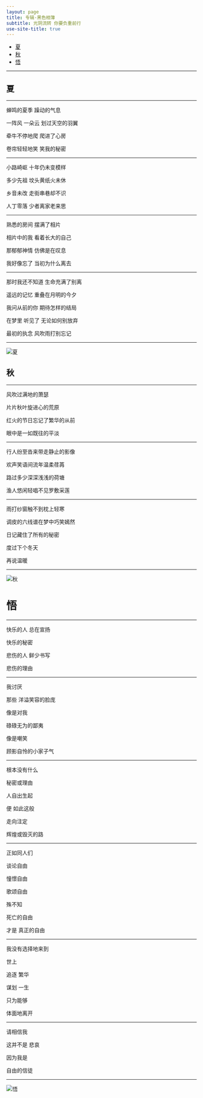 ```yaml
---
layout: page
title: 专辑·黑色相簿
subtitle: 光阴流转 你要负重前行
use-site-title: true
---
```


- [夏](#夏)
- [秋](#秋)
- [悟](#悟)

------------------

## 夏

------------------

蝉鸣的夏季 躁动的气息

一阵风 一朵云 划过天空的羽翼

牵牛不停地爬 爬进了心房

卷帘轻轻地笑 笑我的秘密

------------------

小路崎岖 十年仍未变模样

多少先祖 坟头黄纸火未休

乡音未改 走街串巷却不识

人丁零落 少者离家老来思

------------------

熟悉的房间 摆满了相片

相片中的我 看着长大的自己

那郁郁神情 仿佛是在叹息

我好像忘了 当初为什么离去

------------------

那时我还不知道 生命充满了别离

遥远的记忆 重叠在月明的今夕

我问从前的你 期待怎样的结局

在梦里 听见了 无论如何别放弃

最初的执念 风吹雨打别忘记

-------------------

![夏](http://i.biz-gid.com/img/sites_gallery/112.jpeg)


## 秋

-------------------

风吹过满地的萧瑟

片片秋叶旋进心的荒原

红火的节日忘记了繁华的从前

眼中是一如既往的平淡

-------------------

行人纷至沓来带走静止的影像

欢声笑语间流年温柔荏苒

路过多少深深浅浅的荷塘

渔人悠闲轻唱不见罗敷采莲

-------------------

雨打纱窗触不到枕上轻寒

调皮的六线谱在梦中巧笑嫣然

日记藏住了所有的秘密

度过下个冬天

再说温暖

-------------------
	
![秋](http://upload-images.jianshu.io/upload_images/2512559-39005bb2f6726c0e.png?imageMogr2/auto-orient/strip%7CimageView2/2/w/1240)

# 悟

-------------------

快乐的人 总在宣扬﻿

快乐的秘密﻿

悲伤的人 鲜少书写﻿

悲伤的理由﻿

-------------------

我讨厌﻿

那些 洋溢笑容的脸庞﻿

像是对我﻿

碌碌无为的鄙夷﻿

像是嘲笑﻿

顾影自怜的小家子气﻿

-------------------

根本没有什么﻿

秘密或理由﻿

人自出生起﻿

便 如此这般﻿

走向注定﻿

辉煌或毁灭的路﻿

-------------------

正如同人们﻿

谈论自由﻿

憧憬自由﻿

歌颂自由﻿

殊不知﻿

死亡的自由﻿

才是 真正的自由﻿

-------------------

我没有选择地来到﻿

世上﻿

追逐 繁华﻿

谋划 一生﻿

只为能够﻿

体面地离开﻿

-------------------

请相信我﻿

这并不是 悲哀﻿

因为我是﻿

自由的信徒﻿

-------------------

![悟](http://www.fodizi.net/uploadfile/201403/24/1827311909.jpg)

